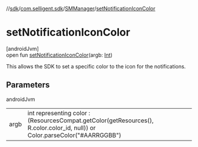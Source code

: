 //[sdk](../../../index.md)/[com.selligent.sdk](../index.md)/[SMManager](index.md)/[setNotificationIconColor](set-notification-icon-color.md)

# setNotificationIconColor

[androidJvm]\
open fun [setNotificationIconColor](set-notification-icon-color.md)(argb: [Int](https://kotlinlang.org/api/latest/jvm/stdlib/kotlin/-int/index.html))

This allows the SDK to set a specific color to the icon for the notifications.

## Parameters

androidJvm

| | |
|---|---|
| argb | int representing color : (ResourcesCompat.getColor(getResources(), R.color.color_id, null)) or Color.parseColor(&quot;#AARRGGBB&quot;) |
